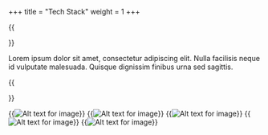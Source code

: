+++
title = "Tech Stack"
weight = 1
+++

{{<section title="Tech Stack">}}

Lorem ipsum dolor sit amet, consectetur adipiscing elit. Nulla facilisis neque id vulputate malesuada. Quisque dignissim finibus urna sed sagittis. 


{{</section>}}

{{<image src="filename.type" alt="Alt text for image" caption="The image's caption">}}
{{<image src="filename.type" alt="Alt text for image" caption="The image's caption">}}
{{<image src="filename.type" alt="Alt text for image" caption="The image's caption">}}
{{<image src="filename.type" alt="Alt text for image" caption="The image's caption">}}
{{<image src="filename.type" alt="Alt text for image" caption="The image's caption">}}